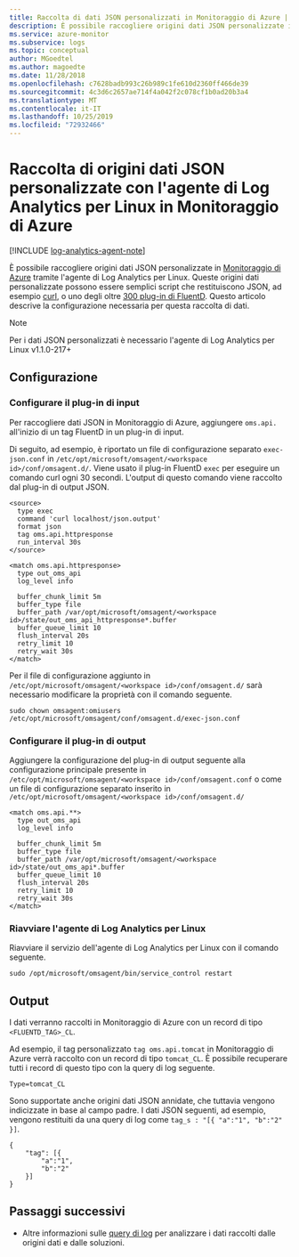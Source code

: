 ```yaml
---
title: Raccolta di dati JSON personalizzati in Monitoraggio di Azure | Microsoft Docs
description: È possibile raccogliere origini dati JSON personalizzate in Monitoraggio di Azure tramite l'agente di Log Analytics per Linux.  Queste origini dati personalizzate possono essere semplici script che restituiscono JSON, ad esempio curl, o uno degli oltre 300 plug-in di FluentD. Questo articolo descrive la configurazione necessaria per questa raccolta di dati.
ms.service: azure-monitor
ms.subservice: logs
ms.topic: conceptual
author: MGoedtel
ms.author: magoedte
ms.date: 11/28/2018
ms.openlocfilehash: c7628badb993c26b989c1fe610d2360ff466de39
ms.sourcegitcommit: 4c3d6c2657ae714f4a042f2c078cf1b0ad20b3a4
ms.translationtype: MT
ms.contentlocale: it-IT
ms.lasthandoff: 10/25/2019
ms.locfileid: "72932466"
---
```

# <a name="collecting-custom-json-data-sources-with-the-log-analytics-agent-for-linux-in-azure-monitor"></a>Raccolta di origini dati JSON personalizzate con l'agente di Log Analytics per Linux in Monitoraggio di Azure
[!INCLUDE [log-analytics-agent-note](../../../includes/log-analytics-agent-note.md)]

È possibile raccogliere origini dati JSON personalizzate in [Monitoraggio di Azure](data-platform.md) tramite l'agente di Log Analytics per Linux.  Queste origini dati personalizzate possono essere semplici script che restituiscono JSON, ad esempio [curl](https://curl.haxx.se/), o uno degli oltre [300 plug-in di FluentD](https://www.fluentd.org/plugins/all). Questo articolo descrive la configurazione necessaria per questa raccolta di dati.


> [!NOTE]
> Per i dati JSON personalizzati è necessario l'agente di Log Analytics per Linux v1.1.0-217+

## <a name="configuration"></a>Configurazione

### <a name="configure-input-plugin"></a>Configurare il plug-in di input

Per raccogliere dati JSON in Monitoraggio di Azure, aggiungere `oms.api.` all'inizio di un tag FluentD in un plug-in di input.

Di seguito, ad esempio, è riportato un file di configurazione separato `exec-json.conf` in `/etc/opt/microsoft/omsagent/<workspace id>/conf/omsagent.d/`.  Viene usato il plug-in FluentD `exec` per eseguire un comando curl ogni 30 secondi.  L'output di questo comando viene raccolto dal plug-in di output JSON.

```
<source>
  type exec
  command 'curl localhost/json.output'
  format json
  tag oms.api.httpresponse
  run_interval 30s
</source>

<match oms.api.httpresponse>
  type out_oms_api
  log_level info

  buffer_chunk_limit 5m
  buffer_type file
  buffer_path /var/opt/microsoft/omsagent/<workspace id>/state/out_oms_api_httpresponse*.buffer
  buffer_queue_limit 10
  flush_interval 20s
  retry_limit 10
  retry_wait 30s
</match>
```
Per il file di configurazione aggiunto in `/etc/opt/microsoft/omsagent/<workspace id>/conf/omsagent.d/` sarà necessario modificare la proprietà con il comando seguente.

`sudo chown omsagent:omiusers /etc/opt/microsoft/omsagent/conf/omsagent.d/exec-json.conf`

### <a name="configure-output-plugin"></a>Configurare il plug-in di output 
Aggiungere la configurazione del plug-in di output seguente alla configurazione principale presente in `/etc/opt/microsoft/omsagent/<workspace id>/conf/omsagent.conf` o come un file di configurazione separato inserito in `/etc/opt/microsoft/omsagent/<workspace id>/conf/omsagent.d/`

```
<match oms.api.**>
  type out_oms_api
  log_level info

  buffer_chunk_limit 5m
  buffer_type file
  buffer_path /var/opt/microsoft/omsagent/<workspace id>/state/out_oms_api*.buffer
  buffer_queue_limit 10
  flush_interval 20s
  retry_limit 10
  retry_wait 30s
</match>
```

### <a name="restart-log-analytics-agent-for-linux"></a>Riavviare l'agente di Log Analytics per Linux
Riavviare il servizio dell'agente di Log Analytics per Linux con il comando seguente.

    sudo /opt/microsoft/omsagent/bin/service_control restart 

## <a name="output"></a>Output
I dati verranno raccolti in Monitoraggio di Azure con un record di tipo `<FLUENTD_TAG>_CL`.

Ad esempio, il tag personalizzato `tag oms.api.tomcat` in Monitoraggio di Azure verrà raccolto con un record di tipo `tomcat_CL`.  È possibile recuperare tutti i record di questo tipo con la query di log seguente.

    Type=tomcat_CL

Sono supportate anche origini dati JSON annidate, che tuttavia vengono indicizzate in base al campo padre. I dati JSON seguenti, ad esempio, vengono restituiti da una query di log come `tag_s : "[{ "a":"1", "b":"2" }]`.

```
{
    "tag": [{
        "a":"1",
        "b":"2"
    }]
}
```


## <a name="next-steps"></a>Passaggi successivi
* Altre informazioni sulle [query di log](../log-query/log-query-overview.md) per analizzare i dati raccolti dalle origini dati e dalle soluzioni. 